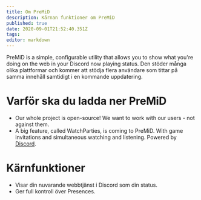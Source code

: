 ```yaml
---
title: Om PreMiD
description: Kärnan funktioner om PreMiD
published: true
date: 2020-09-01T21:52:40.351Z
tags:
editor: markdown
---
```


PreMiD is a simple, configurable utility that allows you to show what you're doing on the web in your Discord now playing status. Den stöder många olika plattformar och kommer att stödja flera användare som tittar på samma innehåll samtidigt i en kommande uppdatering.

# Varför ska du ladda ner PreMiD
- Our whole project is open-source! We want to work with our users - not against them.
- A big feature, called WatchParties, is coming to PreMiD. With game invitations and simultaneous watching and listening. Powered by [Discord](https://discordapp.com/).

# Kärnfunktioner
- Visar din nuvarande webbtjänst i Discord som din status.
- Ger full kontroll över Presences.